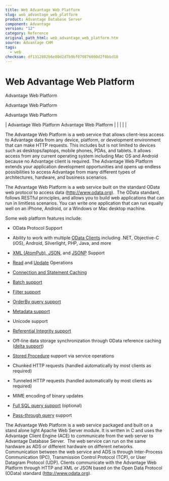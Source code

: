 ```yaml
---
title: Web Advantage Web Platform
slug: web_advantage_web_platform
product: Advantage Database Server
component: Advantage
version: "12"
category: Reference
original_path_html: web_advantage_web_platform.htm
source: Advantage CHM
tags:
  - web
checksum: df1312882b6e80d2d7b9bf070876000d2f0bbd10
---
```


# Web Advantage Web Platform

Advantage Web Platform

Advantage Web Platform

Advantage Web Platform

| Advantage Web Platform  Advantage Web Platform |  |  |  |  |

The Advantage Web Platform is a web service that allows client-less access to Advantage data from any device, platform, or development environment that can make HTTP requests. This includes but is not limited to devices such as desktops/laptops, mobile phones, PDAs, and tablets. It allows access from any current operating system including Mac OS and Android because no Advantage client is required. The Advantage Web Platform extends your application development opportunities and opens up endless possibilities to access Advantage from many different types of architectures, hardware, and business scenarios.

The Advantage Web Platform is a web service built on the standard OData web protocol to access data (<http://www.odata.org>).  The OData standard, follows RESTful principles, and allows you to build web applications that can run in limitless scenarios. You can write one application that can run equally well on an iPhone, Android, or a Windows or Mac desktop machine.

Some web platform features include:

- OData Protocol Support

- Ability to work with multiple [OData Clients](web_service_consumption.md) including .NET, Objective-C (iOS), Android, Silverlight, PHP, Java, and more

- [XML (AtomPub), JSON](web_result_set_format.md), and [JSONP](web_jsonp.md) Support

- [Read](web_uri_format.md) and [Update](web_update_operations.md) Operations

- [Connection and Statement Caching](web_connection_pooling.md)

- [Batch support](web_batch_operations.md)

- [Filter support](web_collections.md)

- [OrderBy query support](web_collections.md)

- [Metadata support](web_metadata.md)

- Unicode support

- [Referential Integrity support](web_referential_integrity.md)

- Off-line data storage synchronization through OData reference caching ([delta support](web_delta_operations.md))

- [Stored Procedure](web_stored_procedures.md) support via service operations

- Chunked HTTP requests (handled automatically by most clients as required)

- Tunneled HTTP requests (handled automatically by most clients as required)

- MIME encoding of binary updates

- [Full SQL query support](web_query_service_operation.md) (optional)

- [Pass-through query](web_pass_through_queries.md) support

The Advantage Web Platform is a web service packaged and built on a stand alone light Apache Web Server module. It is written in C and uses the Advantage Client Engine (ACE) to communicate from the web server to Advantage Database Server.  The web service can run on the same hardware as ADS or different hardware on different networks. Communication between the web service and ADS is through Inter-Process Communication (IPC), Transmission Control Protocol (TCP), or User Datagram Protocol (UDP). Clients communicate with the Advantage Web Platform through HTTP and XML or JSON based on the Open Data Protocol (OData) standard (<http://www.odata.org>).
